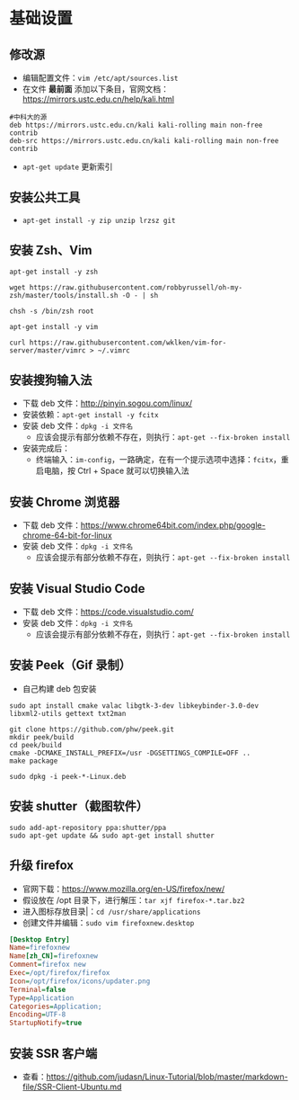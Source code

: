 # 基础设置


## 修改源

- 编辑配置文件：`vim /etc/apt/sources.list`
- 在文件 **最前面** 添加以下条目，官网文档：<https://mirrors.ustc.edu.cn/help/kali.html>

```
#中科大的源
deb https://mirrors.ustc.edu.cn/kali kali-rolling main non-free contrib
deb-src https://mirrors.ustc.edu.cn/kali kali-rolling main non-free contrib
```

- `apt-get update` 更新索引

## 安装公共工具

- `apt-get install -y zip unzip lrzsz git`


## 安装 Zsh、Vim

```
apt-get install -y zsh

wget https://raw.githubusercontent.com/robbyrussell/oh-my-zsh/master/tools/install.sh -O - | sh

chsh -s /bin/zsh root

apt-get install -y vim

curl https://raw.githubusercontent.com/wklken/vim-for-server/master/vimrc > ~/.vimrc
```

## 安装搜狗输入法

- 下载 deb 文件：<http://pinyin.sogou.com/linux/>
- 安装依赖：`apt-get install -y fcitx`
- 安装 deb 文件：`dpkg -i 文件名`
	- 应该会提示有部分依赖不存在，则执行：`apt-get --fix-broken install`
- 安装完成后：
	- 终端输入：`im-config`，一路确定，在有一个提示选项中选择：`fcitx`，重启电脑，按 Ctrl + Space 就可以切换输入法 

## 安装 Chrome 浏览器

- 下载 deb 文件：<https://www.chrome64bit.com/index.php/google-chrome-64-bit-for-linux>
- 安装 deb 文件：`dpkg -i 文件名`
	- 应该会提示有部分依赖不存在，则执行：`apt-get --fix-broken install`

## 安装 Visual Studio Code

- 下载 deb 文件：<https://code.visualstudio.com/>
- 安装 deb 文件：`dpkg -i 文件名`
	- 应该会提示有部分依赖不存在，则执行：`apt-get --fix-broken install`

## 安装 Peek（Gif 录制）

- 自己构建 deb 包安装

```
sudo apt install cmake valac libgtk-3-dev libkeybinder-3.0-dev libxml2-utils gettext txt2man

git clone https://github.com/phw/peek.git
mkdir peek/build
cd peek/build
cmake -DCMAKE_INSTALL_PREFIX=/usr -DGSETTINGS_COMPILE=OFF ..
make package

sudo dpkg -i peek-*-Linux.deb
```

## 安装 shutter（截图软件）

```
sudo add-apt-repository ppa:shutter/ppa
sudo apt-get update && sudo apt-get install shutter
```


## 升级 firefox

- 官网下载：<https://www.mozilla.org/en-US/firefox/new/>
- 假设放在 /opt 目录下，进行解压：`tar xjf firefox-*.tar.bz2`
- 进入图标存放目录|：`cd /usr/share/applications`
- 创建文件并编辑：`sudo vim firefoxnew.desktop`

``` ini
[Desktop Entry]
Name=firefoxnew
Name[zh_CN]=firefoxnew
Comment=firefox new
Exec=/opt/firefox/firefox
Icon=/opt/firefox/icons/updater.png
Terminal=false
Type=Application
Categories=Application;
Encoding=UTF-8
StartupNotify=true
```


## 安装 SSR 客户端

- 查看：<https://github.com/judasn/Linux-Tutorial/blob/master/markdown-file/SSR-Client-Ubuntu.md>
